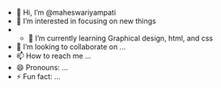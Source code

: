 - 👋 Hi, I’m @maheswariyampati
- 👀 I’m interested in focusing on new things
- - 🌱 I’m currently learning Graphical design, html, and css
- 💞️ I’m looking to collaborate on ...
- 📫 How to reach me ...
- 😄 Pronouns: ...
- ⚡ Fun fact: ...

<!---
maheswariyampati/maheswariyampati is a ✨ special ✨ repository because its `README.md` (this file) appears on your GitHub profile.
You can click the Preview link to take a look at your changes.
--->
